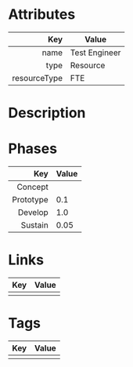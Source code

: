 # Attributes

| Key                       | Value                |
| ------------------------: | -------------------- |
| name                      | Test Engineer                 |
| type                      | Resource    |
| resourceType              | FTE     |

# Description


# Phases

| Key                       | Value                |
| ------------------------: | -------------------- |
| Concept                   |                      |
| Prototype                 | 0.1                     |
| Develop                   | 1.0                     |
| Sustain                   | 0.05                     |

# Links

| Key                       | Value                |
| ------------------------: | -------------------- |
|                           |                      |

# Tags

| Key                       | Value                |
| ------------------------: | -------------------- |
|                           |                      |